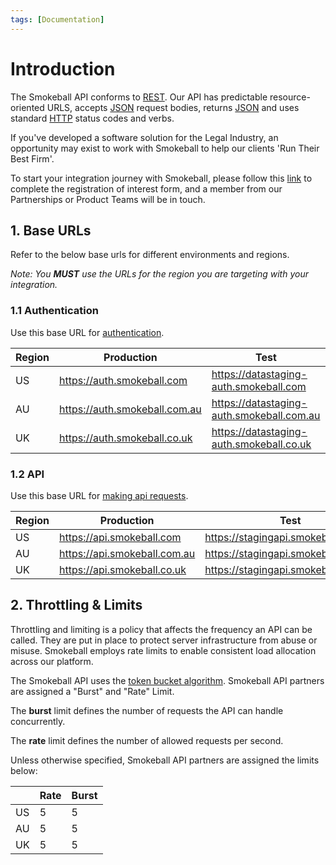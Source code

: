 ```yaml
---
tags: [Documentation]
---
```


# Introduction

The Smokeball API conforms to [REST](https://en.wikipedia.org/wiki/Representational_state_transfer). Our API has predictable resource-oriented URLS, accepts [JSON](https://www.json.org/json-en.html) request bodies, returns [JSON](https://www.json.org/json-en.html) and uses standard [HTTP](https://en.wikipedia.org/wiki/Hypertext_Transfer_Protocol) status codes and verbs.

If you've developed a software solution for the Legal Industry, an opportunity may exist to work with Smokeball to help our clients 'Run Their Best Firm'.

To start your integration journey with Smokeball, please follow this [link](https://smokeball.atlassian.net/servicedesk/customer/portal/3/create/13) to complete the registration of interest form, and a member from our Partnerships or Product Teams will be in touch.

## 1. Base URLs

Refer to the below base urls for different environments and regions.

*Note: You **MUST** use the URLs for the region you are targeting with your integration.*

### 1.1 Authentication

Use this base URL for [authentication](c916c683c136e-authentication).

| Region | Production                    | Test                                      |
| ------ | ----------------------------- | ----------------------------------------- |
| US     | https://auth.smokeball.com    | https://datastaging-auth.smokeball.com    |
| AU     | https://auth.smokeball.com.au | https://datastaging-auth.smokeball.com.au |
| UK     | https://auth.smokeball.co.uk  | https://datastaging-auth.smokeball.co.uk  |

### 1.2 API

Use this base URL for [making api requests](91f30a1eaee08-making-requests).

| Region | Production                   | Test                                |
| ------ | ---------------------------- | ----------------------------------- |
| US     | https://api.smokeball.com    | https://stagingapi.smokeball.com    |
| AU     | https://api.smokeball.com.au | https://stagingapi.smokeball.com.au |
| UK     | https://api.smokeball.co.uk  | https://stagingapi.smokeball.co.uk  |

## 2. Throttling & Limits

Throttling and limiting is a policy that affects the frequency an API can be called. They are put in place to protect server infrastructure from abuse or misuse. Smokeball employs rate limits to enable consistent load allocation across our platform.

The Smokeball API uses the [token bucket algorithm](https://en.wikipedia.org/wiki/Token_bucket). Smokeball API partners are assigned a "Burst" and "Rate" Limit.

The __burst__ limit defines the number of requests the  API can handle concurrently.

The __rate__ limit defines the number of allowed requests per second.

Unless otherwise specified, Smokeball API partners are assigned the limits below:

|    | Rate  | Burst |
| -- | ----- | ----- |
| US | 5     | 5     |
| AU | 5     | 5     |
| UK | 5     | 5     |